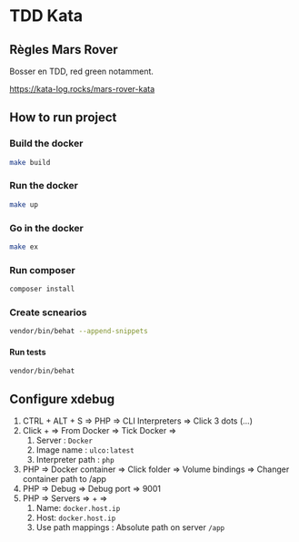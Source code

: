 # TDD Kata

## Règles Mars Rover

Bosser en TDD, red green notamment.

https://kata-log.rocks/mars-rover-kata

## How to run project

### Build the docker

```bash
make build
```

### Run the docker

```bash
make up
```

### Go in the docker

```bash
make ex
```

### Run composer
```bash
composer install
```

### Create scnearios

```bash
vendor/bin/behat --append-snippets
```

#### Run tests

```
vendor/bin/behat
```

## Configure xdebug

1. CTRL + ALT + S => PHP => CLI Interpreters => Click 3 dots (...)
2. Click + => From Docker => Tick Docker =>
    1. Server : `Docker`
    2. Image name : `ulco:latest`
    3. Interpreter path : `php`
3. PHP => Docker container => Click folder => Volume bindings => Changer container path to /app
4. PHP => Debug => Debug port => 9001
5. PHP => Servers => + =>
    1. Name: `docker.host.ip`
    2. Host: `docker.host.ip`
    3. Use path mappings : Absolute path on server `/app`
